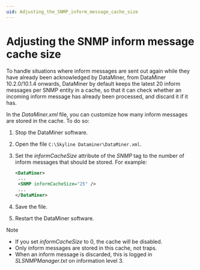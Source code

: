 ```yaml
---
uid: Adjusting_the_SNMP_inform_message_cache_size
---
```


# Adjusting the SNMP inform message cache size

To handle situations where inform messages are sent out again while they have already been acknowledged by DataMiner, from DataMiner 10.2.0/10.1.4 onwards, DataMiner by default keeps the latest 20 inform messages per SNMP entity in a cache, so that it can check whether an incoming inform message has already been processed, and discard it if it has.

In the *DataMiner.xml* file, you can customize how many inform messages are stored in the cache. To do so:

1. Stop the DataMiner software.

1. Open the file `C:\Skyline Dataminer\DataMiner.xml`.

1. Set the *informCacheSize* attribute of the *SNMP* tag to the number of inform messages that should be stored. For example:

   ```xml
   <DataMiner>
    ...
    <SNMP informCacheSize="25" />
    ...
   </DataMiner>
   ```

1. Save the file.

1. Restart the DataMiner software.

> [!NOTE]
>
> - If you set *informCacheSize* to 0, the cache will be disabled.
> - Only inform messages are stored in this cache, not traps.
> - When an inform message is discarded, this is logged in *SLSNMPManager.txt* on information level 3.
